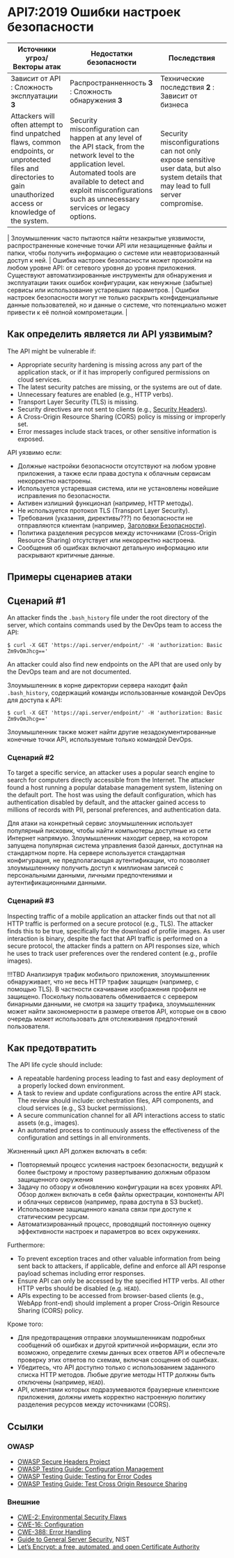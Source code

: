 API7:2019 Ошибки настроек безопасности
===================================

| Источники угроз/Векторы атак | Недостатки безопасности | Последствия |
| - | - | - |
| Зависит от API : Сложность эксплуатации **3** | Распространненность **3** : Сложность обнаружения **3** | Технические последствия **2** : Зависит от бизнеса |
| Attackers will often attempt to find unpatched flaws, common endpoints, or unprotected files and directories to gain unauthorized access or knowledge of the system. | Security misconfiguration can happen at any level of the API stack, from the network level to the application level. Automated tools are available to detect and exploit misconfigurations such as unnecessary services or legacy options. | Security misconfigurations can not only expose sensitive user data, but also system details that may lead to full server compromise. |

| Злоумышленник часто пытаются найти незакрытые уязвимости, распространенные конечные точки API или незащищенные файлы и папки, чтобы получить информацию о системе или неавторизованный доступ к ней. | Ошибка настроек безопасности может произойти на любом уровне API: от сетевого уровня до уровня приложения. Существуют автоматизированные инструменты для обнаружения и эксплуатации таких ошибок конфигурации, как ненужные (забытые) сервисы или использование устаревших параметров. | Ошибки настроек безопасности могут не только раскрыть конфиденциальные данные пользователей, но и данные о системе, что потенциально может привести к её полной компрометации. |

## Как определить является ли API уязвимым?

The API might be vulnerable if:

* Appropriate security hardening is missing across any part of the application
  stack, or if it has improperly configured permissions on cloud services.
* The latest security patches are missing, or the systems are out of date.
* Unnecessary features are enabled (e.g., HTTP verbs).
* Transport Layer Security (TLS) is missing.
* Security directives are not sent to clients (e.g., [Security Headers][1]).
* A Cross-Origin Resource Sharing (CORS) policy is missing or improperly set.
* Error messages include stack traces, or other sensitive information is
  exposed.

API уязвимо если:
* Должные настройки безопасности отсутствуют на любом уровне приложения, а также если права доступа к облачным сервисам некорректно настроены.
* Используется устаревшая система, или не установлены новейшие исправления по безопасности.
* Активен излишний функционал (например, HTTP методы).
* Не используется протокол TLS (Transport Layer Security).
* Требования (указания, директивы???) по безопасности не отправляются клиентам (например, [Заголовки Безопасности][1]).
* Политика разделения ресурсов между источниками (Cross-Origin Resource Sharing) отсутствует или некорректно настроена.
* Сообщения об ошибках включают детальную информацию или раскрывают критичные данные. 

## Примеры сценариев атаки

## Сценарий #1

An attacker finds the `.bash_history` file under the root directory of the
server, which contains commands used by the DevOps team to access the API:

```
$ curl -X GET 'https://api.server/endpoint/' -H 'authorization: Basic Zm9vOmJhcg=='
```

An attacker could also find new endpoints on the API that are used only by the
DevOps team and are not documented.

Злоумышленник в корне директории сервера находит файл `.bash_history`, содержащий команды использованные командой DevOps для доступа к API:

```
$ curl -X GET 'https://api.server/endpoint/' -H 'authorization: Basic Zm9vOmJhcg=='
```

Злоумышленник также может найти другие незадокументированные конечные точки API, используемые только командой DevOps.

### Сценарий #2

To target a specific service, an attacker uses a popular search engine to search
for  computers directly accessible from the Internet. The attacker found a host
running a popular database management system, listening on the default port. The
host was using the default configuration, which has authentication disabled by
default, and the attacker gained access to millions of records with PII,
personal preferences, and authentication data.

Для атаки на конкретный сервис злоумышленник использует популярный писковик, чтобы найти компьютеры доступные из сети Интернет напрямую. Злоумышленник находит сервер, на котором запущена популярная система управления базой данных, доступная на стандартном порте. На сервере используется стандартная конфигурация, не предполагающая аутентификации, что позволяет злоумышленнику получить доступ к миллионам записей с персональными данными, личными предпочтениями и аутентификационными данными.

### Сценарий #3

Inspecting traffic of a mobile application an attacker finds out that not all
HTTP traffic is performed on a secure protocol (e.g., TLS). The attacker finds
this to be true, specifically for the download of profile images. As user
interaction is binary, despite the fact that API traffic is performed on a
secure protocol, the attacker finds a pattern on API responses size, which he
uses to track user preferences over the rendered content (e.g., profile images).

!!!TBD
Анализируя трафик мобилього приложения, злоумышленник обнаруживает, что не весь HTTP трафик защищен (например, с помощью TLS). В частности скачивание изображения профиля не защищено. Поскольку пользователь обменивается с сервером бинарными данными, не смотря на защиту трафика, злоумышленник может найти закономерности в размере ответов API, которые он в свою очередь может использовать для отслеживания предпочтений пользователя.

## Как предотвратить

The API life cycle should include:

* A repeatable hardening process leading to fast and easy deployment of a
  properly locked down environment.
* A task to review and update configurations across the entire API stack. The
  review should include: orchestration files, API components, and cloud services
  (e.g., S3 bucket permissions).
* A secure communication channel for all API interactions access to static
  assets (e.g., images).
* An automated process to continuously assess the effectiveness of the
  configuration and settings in all environments.

Жизненный цикл API должен включать в себя:

* Повторяемый процесс усиления настроек безопасности, ведущий к более быстрому и простому развертыванию должным образом защищенного окружения
* Задачу по обзору и обновлению конфигурации на всех уровнях API. Обзор должен включать в себя файлы оркестрации, конпоненты API и облачных сервисов (например, права доступа в S3 bucket).
* Использование защищенного канала связи при доступе к статическим ресурсам.
* Автоматизированный процесс, проводящий постоянную оценку эффективности настроек и параметров во всех окружениях.

Furthermore:

* To prevent exception traces and other valuable information from being sent
  back to attackers, if applicable, define and enforce all API response payload
  schemas including error responses.
* Ensure API can only be accessed by the specified HTTP verbs. All other HTTP
  verbs should be disabled (e.g. `HEAD`).
* APIs expecting to be accessed from browser-based clients (e.g., WebApp
  front-end) should implement a proper Cross-Origin Resource Sharing (CORS)
  policy.

Кроме того:

* Для предотвращения отправки злоумышленникам подробных сообщений об ошибках и другой критичной информации, если это возможно, определите схемы данных всех ответов API и обеспечьте проверку этих ответов по схемам, включая соощения об ошибках.
* Убедитесь, что API доступно только с использованием заданного списка HTTP методов. Любые другие методы HTTP должны быть отключены (например, `HEAD`).
* API, клиентами которых подразумеваются браузерные клиентские приложения, должны иметь корректно настроенную политику разделения ресурсов между источниками (CORS).

## Ссылки

### OWASP

* [OWASP Secure Headers Project][1]
* [OWASP Testing Guide: Configuration Management][2]
* [OWASP Testing Guide: Testing for Error Codes][3]
* [OWASP Testing Guide: Test Cross Origin Resource Sharing][9]

### Внешние

* [CWE-2: Environmental Security Flaws][4]
* [CWE-16: Configuration][5]
* [CWE-388: Error Handling][6]
* [Guide to General Server Security][7], NIST
* [Let’s Encrypt: a free, automated, and open Certificate Authority][8]

[1]: https://www.owasp.org/index.php/OWASP_Secure_Headers_Project
[2]: https://www.owasp.org/index.php/Testing_for_configuration_management
[3]: https://www.owasp.org/index.php/Testing_for_Error_Code_(OTG-ERR-001)
[4]: https://cwe.mitre.org/data/definitions/2.html
[5]: https://cwe.mitre.org/data/definitions/16.html
[6]: https://cwe.mitre.org/data/definitions/388.html
[7]: https://csrc.nist.gov/publications/detail/sp/800-123/final
[8]: https://letsencrypt.org/
[9]: https://www.owasp.org/index.php/Test_Cross_Origin_Resource_Sharing_(OTG-CLIENT-007)
